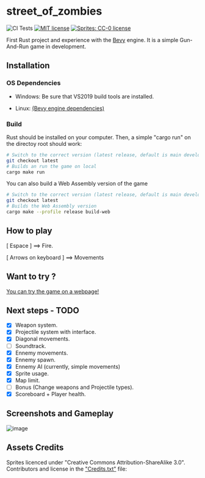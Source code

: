 # street_of_zombies
![CI Tests](https://github.com/Jafie/street_of_zombies/actions/workflows/rust.yml/badge.svg)
[![MIT license](https://img.shields.io/badge/License-MIT-blue.svg)](https://github.com/Jafie/street_of_zombies/blob/main/LICENSE)
[![Sprites: CC-0 license](https://img.shields.io/badge/License-CC--0-blue.svg)](https://creativecommons.org/licenses/by-sa/3.0/)

First Rust project and experience with the [Bevy](https://github.com/bevyengine/bevy) engine. It is a simple Gun-And-Run game in development.

## Installation

### OS Dependencies
- Windows: Be sure that VS2019 build tools are installed.

- Linux: [(Bevy engine dependencies)](https://github.com/bevyengine/bevy/blob/main/docs/linux_dependencies.md)


### Build
Rust should be installed on your computer.
Then, a simple "cargo run" on the directoy root should work:

```sh
# Switch to the correct version (latest release, default is main development branch)
git checkout latest
# Builds an run the game on local
cargo make run
```

You can also build a Web Assembly version of the game
```sh
# Switch to the correct version (latest release, default is main development branch)
git checkout latest
# Builds the Web Assembly version
cargo make --profile release build-web
```

## How to play

[ Espace ] ==> Fire.

[ Arrows on keyboard ] ==> Movements

## Want to try ?

[You can try the game on a webpage!](https://jafie.github.io/street_of_zombies/)

## Next steps - TODO

- [x] Weapon system.
- [x] Projectile system with interface.
- [x] Diagonal movements.
- [ ] Soundtrack.
- [x] Ennemy movements.
- [x] Ennemy spawn.
- [x] Ennemy AI (currently, simple movements)
- [x] Sprite usage.
- [x] Map limit.
- [ ] Bonus (Change weapons and Projectile types).
- [x] Scoreboard + Player health.

## Screenshots and Gameplay

![image](https://drive.google.com/uc?export=view&id=1CFA4GKzNX9vR14ToMPwrb1tVhlxmrKY-)

## Assets Credits

Sprites licenced under "Creative Commons Attribution-ShareAlike 3.0". Contributors and license in the ["Credits.txt"](https://github.com/Jafie/street_of_zombies/blob/main/Credits.txt) file:
